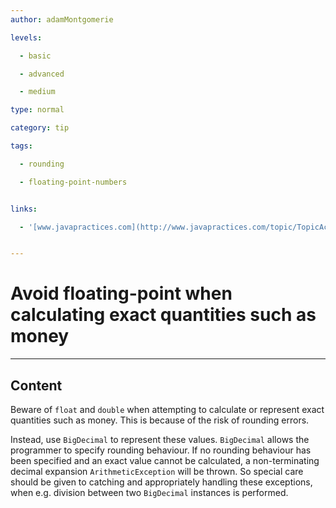 ```yaml
---
author: adamMontgomerie

levels:

  - basic

  - advanced

  - medium

type: normal

category: tip

tags:

  - rounding

  - floating-point-numbers


links:

  - '[www.javapractices.com](http://www.javapractices.com/topic/TopicAction.do?Id=213){website}'


---
```


# Avoid floating-point when calculating exact quantities such as money

---
## Content

Beware of `float` and `double` when attempting to calculate or represent exact quantities such as money. This is because of the risk of rounding errors.

Instead, use `BigDecimal` to represent these values. `BigDecimal` allows the programmer to specify rounding behaviour. If no rounding behaviour has been specified and an exact value cannot be calculated, a non-terminating decimal expansion `ArithmeticException` will be thrown. So special care should be given to catching and appropriately handling these exceptions, when e.g. division between two `BigDecimal` instances is performed.

 
